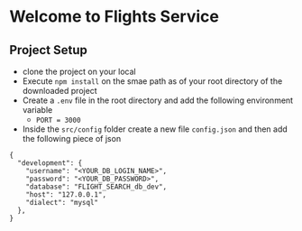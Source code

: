 # Welcome to Flights Service 

## Project Setup 
- clone the project on your local 
- Execute  `npm install` on the smae path as of your root directory of the downloaded project
- Create a `.env` file in the root directory and add the following environment variable 
    - `PORT = 3000 `
- Inside the `src/config` folder create a new file `config.json` and then add the following piece of json


```
{
  "development": {
    "username": "<YOUR_DB_LOGIN_NAME>",
    "password": "<YOUR_DB_PASSWORD>",
    "database": "FLIGHT_SEARCH_db_dev",
    "host": "127.0.0.1",
    "dialect": "mysql"
  },
}


```